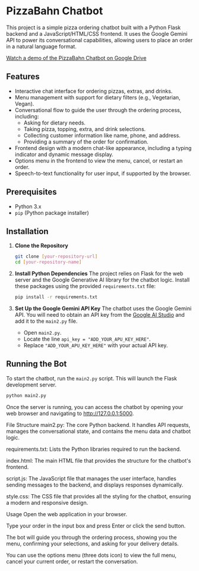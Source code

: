 # PizzaBahn Chatbot

This project is a simple pizza ordering chatbot built with a Python Flask backend and a JavaScript/HTML/CSS frontend. It uses the Google Gemini API to power its conversational capabilities, allowing users to place an order in a natural language format.

[Watch a demo of the PizzaBahn Chatbot on Google Drive](https://drive.google.com/file/d/VIDEO_ID/view?usp=sharing)

## Features
- Interactive chat interface for ordering pizzas, extras, and drinks.
- Menu management with support for dietary filters (e.g., Vegetarian, Vegan).
- Conversational flow to guide the user through the ordering process, including:
    - Asking for dietary needs.
    - Taking pizza, topping, extra, and drink selections.
    - Collecting customer information like name, phone, and address.
    - Providing a summary of the order for confirmation.
- Frontend design with a modern chat-like appearance, including a typing indicator and dynamic message display.
- Options menu in the frontend to view the menu, cancel, or restart an order.
- Speech-to-text functionality for user input, if supported by the browser.

## Prerequisites
- Python 3.x
- `pip` (Python package installer)

## Installation
1.  **Clone the Repository**
    ```bash
    git clone [your-repository-url]
    cd [your-repository-name]
    ```

2.  **Install Python Dependencies**
    The project relies on Flask for the web server and the Google Generative AI library for the chatbot logic. Install these packages using the provided `requirements.txt` file:
    ```bash
    pip install -r requirements.txt
    ```

3.  **Set Up the Google Gemini API Key**
    The chatbot uses the Google Gemini API. You will need to obtain an API key from the [Google AI Studio](https://aistudio.google.com/) and add it to the `main2.py` file.
    - Open `main2.py`.
    - Locate the line `api_key = "ADD_YOUR_APU_KEY_HERE"`.
    - Replace `"ADD_YOUR_APU_KEY_HERE"` with your actual API key.

## Running the Bot
To start the chatbot, run the `main2.py` script. This will launch the Flask development server.
```bash
python main2.py
```

Once the server is running, you can access the chatbot by opening your web browser and navigating to http://127.0.0.1:5000.

File Structure
main2.py: The core Python backend. It handles API requests, manages the conversational state, and contains the menu data and chatbot logic.

requirements.txt: Lists the Python libraries required to run the backend.

index.html: The main HTML file that provides the structure for the chatbot's frontend.

script.js: The JavaScript file that manages the user interface, handles sending messages to the backend, and displays responses dynamically.

style.css: The CSS file that provides all the styling for the chatbot, ensuring a modern and responsive design.

Usage
Open the web application in your browser.

Type your order in the input box and press Enter or click the send button.

The bot will guide you through the ordering process, showing you the menu, confirming your selections, and asking for your delivery details.

You can use the options menu (three dots icon) to view the full menu, cancel your current order, or restart the conversation.
